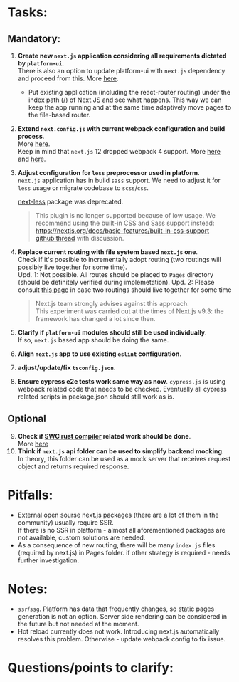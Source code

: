 # Tasks:

## Mandatory:

1. **Create new `next.js` application considering all requirements dictated by `platform-ui`**.  
   There is also an option to update platform-ui with `next.js` dependency and proceed from this. More [here](https://nextjs.org/docs/migrating/incremental-adoption).
   - Put existing application (including the react-router routing) under the index path (/) of Next.JS and see what happens. This way we can keep the app running and at the same time adaptively move pages to the file-based router.
2. **Extend `next.config.js` with current webpack configuration and build process**.  
   More [here](https://nextjs.org/docs/api-reference/next.config.js/custom-webpack-config).  
   Keep in mind that `next.js` 12 dropped webpack 4 support. More [here](https://nextjs.org/docs/upgrading#webpack-4-support-has-been-removed) and [here](https://nextjs.org/docs/messages/webpack5).
3. **Adjust configuration for `less` preprocessor used in platform**.  
   `next.js` application has in build `sass` support. We need to adjust it for `less` usage or migrate codebase to `scss`/`css`.

   [next-less](https://www.npmjs.com/package/@zeit/next-less) package was deprecated.

   > This plugin is no longer supported because of low usage. We recommend using the built-in CSS and Sass support instead: https://nextjs.org/docs/basic-features/built-in-css-support  
   > [github thread](https://github.com/vercel/next.js/issues/11584) with discussion.

4. **Replace current routing with file system based `next.js` one**.  
    Check if it's possible to incrementally adopt routing (two routings will possibly live together for some time).  
    Upd. 1: Not possible. All routes should be placed to `Pages` directory (should be definitely verified during implemetation).
   Upd. 2: Please consult [this page](https://dev.to/toomuchdesign/next-js-react-router-2kl8) in case two routings should live together for some time
   > Next.js team strongly advises against this approach.  
   > This experiment was carried out at the times of Next.js v9.3: the framework has changed a lot since then.
5. **Clarify if `platform-ui` modules should still be used individually**.  
   If so, `next.js` based app should be doing the same.
6. **Align `next.js` app to use existing `eslint` configuration**.
7. **adjust/update/fix `tsconfig.json`**.
8. **Ensure cypress e2e tests work same way as now**.
   `cypress.js` is using webpack related code that needs to be checked.
   Eventually all cypress related scripts in package.json should still work as is.

## Optional

9. **Check if [SWC rust compiler](https://swc.rs/) related work should be done**.  
   More [here](https://nextjs.org/docs/upgrading#swc-replacing-babel)
10. **Think if `next.js` api folder can be used to simplify backend mocking**.  
    In theory, this folder can be used as a mock server that receives request object and returns required response.

# Pitfalls:

- External open sourse next.js packages (there are a lot of them in the community) usually require SSR.  
  If there is no SSR in platform - almost all aforementioned packages are not available, custom solutions are needed.
- As a consequence of new routing, there will be many `index.js` files (required by next.js) in Pages folder.
  if other strategy is required - needs further investigation.

# Notes:

- `ssr`/`ssg`. Platform has data that frequently changes, so static pages generation is not an option.
  Server side rendering can be considered in the future but not needed at the moment.
- Hot reload currently does not work. Introducing next.js automatically resolves this problem.
  Otherwise - update webpack config to fix issue.

# Questions/points to clarify:
